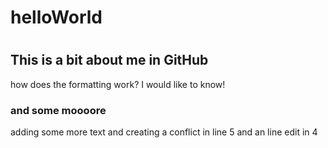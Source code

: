 # helloWorld
#
## This is a bit about me in GitHub
how does the formatting work? I would like to know!
### and some moooore
adding some more text
and creating a conflict in line 5
and an line edit in 4

